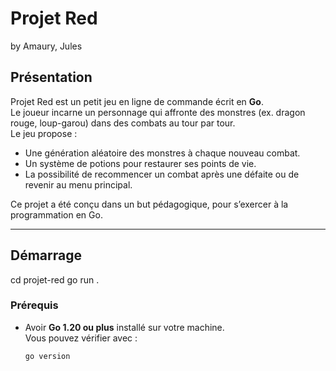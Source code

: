 # Projet Red
by Amaury, Jules

## Présentation
Projet Red est un petit jeu en ligne de commande écrit en **Go**.  
Le joueur incarne un personnage qui affronte des monstres (ex. dragon rouge, loup-garou) dans des combats au tour par tour.  
Le jeu propose :
- Une génération aléatoire des monstres à chaque nouveau combat.
- Un système de potions pour restaurer ses points de vie.
- La possibilité de recommencer un combat après une défaite ou de revenir au menu principal.

Ce projet a été conçu dans un but pédagogique, pour s’exercer à la programmation en Go.

---

## Démarrage
cd projet-red
go run .

### Prérequis
- Avoir **Go 1.20 ou plus** installé sur votre machine.  
  Vous pouvez vérifier avec :
  ```bash
  go version
